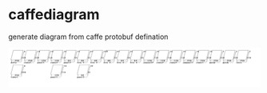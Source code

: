# caffediagram
generate diagram from caffe protobuf defination

![alt tag](https://raw.githubusercontent.com/ttyio/caffediagram/master/test/out.bmp)
